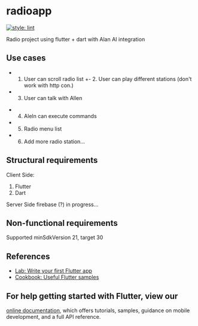 # radioapp

[![style: lint](https://img.shields.io/badge/style-lint-4BC0F5.svg)](https://pub.dev/packages/lint)

Radio project using flutter + dart with  Alan AI integration

## Use cases

+ 1. User can scroll radio list
+- 2. User can play different stations (don't work with http con.)
+ 3. User can talk with Allen
- 4. Aleln can execute commands
- 5. Radio menu list
- 6. Add more radio station...

## Structural requirements
Client Side:
1. Flutter 
2. Dart

Server Side firebase (?) in progress...

## Non-functional requirements
Supported minSdkVersion 21, target 30

## References
- [Lab: Write your first Flutter app](https://flutter.dev/docs/get-started/codelab)
- [Cookbook: Useful Flutter samples](https://flutter.dev/docs/cookbook)

## For help getting started with Flutter, view our
[online documentation](https://flutter.dev/docs), which offers tutorials,
samples, guidance on mobile development, and a full API reference.





